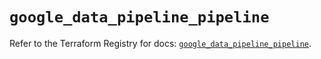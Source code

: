 # `google_data_pipeline_pipeline`

Refer to the Terraform Registry for docs: [`google_data_pipeline_pipeline`](https://registry.terraform.io/providers/hashicorp/google/5.16.0/docs/resources/data_pipeline_pipeline).
